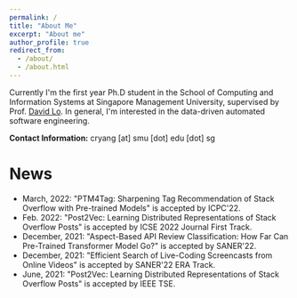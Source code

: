 ```yaml
---
permalink: /
title: "About Me"
excerpt: "About me"
author_profile: true
redirect_from: 
  - /about/
  - /about.html
---
```


Currently I'm the first year Ph.D student in the School of Computing and Information Systems at Singapore Management University, supervised by Prof. [David Lo](http://www.mysmu.edu/faculty/davidlo/). In general, I'm interested in the data-driven automated software engineering.

**Contact Information:** cryang [at] smu [dot] edu [dot] sg 

# News
+ March, 2022: "PTM4Tag: Sharpening Tag Recommendation of Stack Overflow with Pre-trained Models" is accepted by ICPC'22.
+ Feb. 2022: "Post2Vec: Learning Distributed Representations of Stack Overflow Posts" is accepted by ICSE 2022 Journal First Track.
+ December, 2021: "Aspect-Based API Review Classification: How Far Can Pre-Trained Transformer Model Go?" is accepted by SANER'22. 
+ December, 2021: "Efficient Search of Live-Coding Screencasts from Online Videos" is accepted by SANER'22 ERA Track. 
+ June, 2021: "Post2Vec: Learning Distributed Representations of Stack Overflow Posts" is accepted by IEEE TSE. 